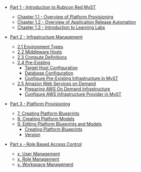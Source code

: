 * [Part 1 - Introduction to Rubicon Red MyST](part1/part1.md)
    * [Chapter 1.1 - Overview of Platform Provisioning]()
    * [Chapter 1.2 - Overview of Application Release Automation]()
    * [Chapter 1.3 - Introduction to Learning Labs]()
* [Part 2 - Infrastructure Management](part2/part2.md)
    * [2.1 Environment Types](part2/environmentTypes/environmentTypes.md)
    * [2.2 Middleware Hosts](part2/middlewareHosts/middlewareHosts.md)
    * [2.3 Compute Definitions](part2/computeDefinitions/computeDefinitions.md)
    * [2.4 Pre-Existing](part2/preExisting/preExisting.md)
        * [Target Host Configuration](infra/preExisting/targetHostConfig.md)
        * [Database Configuration](infra/preExisting/databaseConfig.md)
        * [Configure Pre-Existing Infrastructure in MyST](infra/preExisting/PreExistingInfrastrcutureProvider.md)
    * [2.5 Amazon Web Services on Demand](Part2/AwsOnDemand/AwsOnDemand.md)
        * [Preparing AWS On Demand Infrastructure](infra/AwsOnDemand/PrepareAwsOnDemand.md)
        * [Configure AWS Infrastructure Provider in MyST](infra/AwsOnDemand/AwsOnDemandInfrastrcutureProvider.md)
* [Part 3 - Platform Provisioning](part3/part3.md)
    * [7. Creating Platform Blueprints](part3/createPlatformBlueprint/createPlatformBlueprint.md)
    * [8. Creating Platform Models](part3/createPlatformModel/createPlatformModel.md)
    * [9. Editing Platform Blueprints and Models](part3/editPlatformBlueprint/editPlatformBlueprint.md)
        * [Creating Platform Blueprints](platformBlueprints/wizard.md)
        * [Version](platformBlueprints/version.md)

* [Part x - Role Based Access Control](rbac/rbac.md)
    * [x. User Management](rbac/user.md)
    * [x. Role Management](rbac/role.md)
    * [x. Workspace Management](rbac/workspace.md)
